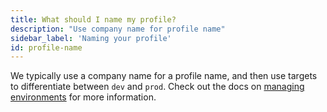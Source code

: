 ```yaml
---
title: What should I name my profile?
description: "Use company name for profile name"
sidebar_label: 'Naming your profile'
id: profile-name
---
```

We typically use a company name for a profile name, and then use targets to differentiate between `dev` and `prod`. Check out the docs on [managing environments](managing-environments) for more information.
